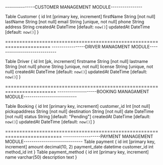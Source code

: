 ---------------CUSTOMER MANAGEMENT MODULE----------------

Table Customer {
  id            Int       [primary key, increment]
  firstName     String    [not null]
  lastName      String    [not null]
  email         String    [unique, not null]
  phone         String
  address       String
  createdAt     DateTime  [default: `now()`]
  updatedAt     DateTime  [default: `now()`]
}

======================================================================
-----------------DRIVER MANAGMENT MODULE------------------------------


Table Driver {
  id          Int       [pk, increment]
  firstname   String    [not null]
  lastname    String    [not null]
  phone String    [unique, not null]
  license String [unique, not null]
  createdAt   DateTime  [default: `now()`]
  updatedAt   DateTime  [default: `now()`]
}


========================================================================
--------------------BOOKING MANAGAMENT MODULE---------------------------

Table Booking {
  id            Int       [primary key, increment]
  customer_id   Int       [not null]
  pickupaddress String    [not null]
  destination   String    [not null]
  date          DateTime  [not null]
  status        String    [default: "Pending"]
  createdAt     DateTime  [default: `now()`]
  updatedAt     DateTime  [default: `now()`]
}

==========================================================================
-------------------PAYMENT MANAGEMENT MODULE------------------------------
Table payment {
  id          int           [primary key, increment]
  amount      decimal(10, 2)
  payment_date datetime
  customer_id int
  method_id   int
}
Table payment_method {
  id          int           [primary key, increment]
  name        varchar(50)
  description text
}